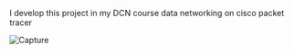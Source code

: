 I develop this project in my DCN course data networking on cisco packet tracer

![Capture](https://github.com/Muzamilofficial/Hospital-Management-System-In-CISCO-Using-VLSM/assets/113015136/935e4ffc-d0d1-4f8a-9c50-65e9aac591f4)
